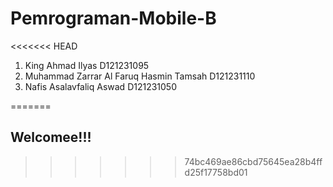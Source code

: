 # Pemrograman-Mobile-B

<<<<<<< HEAD
1. King Ahmad Ilyas D121231095
2. Muhammad Zarrar Al Faruq Hasmin Tamsah D121231110
3. Nafis Asalavfaliq Aswad D121231050

=======
## Welcomee!!!
>>>>>>> 74bc469ae86cbd75645ea28b4ffd25f17758bd01
